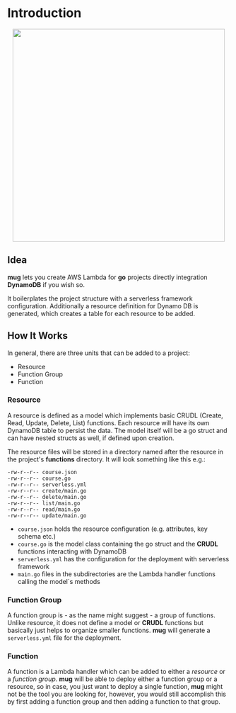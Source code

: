 # Introduction

<p align="center"><img src="../logo.svg" width="480px" /></p>

## Idea

**mug** lets you create AWS Lambda for **go** projects directly integration **DynamoDB** if you wish so.

It boilerplates the project structure with a serverless framework configuration. Additionally a resource definition for Dynamo DB is generated, which creates a table for each resource to be added.

## How It Works

In general, there are three units that can be added to a project:

* Resource
* Function Group
* Function

### Resource

A resource is defined as a model which implements basic CRUDL (Create, Read, Update, Delete, List) functions. Each resource will have its own DynamoDB table to persist the data. The model itself will be a go struct and can have nested structs as well, if defined upon creation.

The resource files will be stored in a directory named after the resource in the project's **functions** directory. It will look something like this e.g.:

```
-rw-r--r-- course.json
-rw-r--r-- course.go
-rw-r--r-- serverless.yml
-rw-r--r-- create/main.go
-rw-r--r-- delete/main.go
-rw-r--r-- list/main.go
-rw-r--r-- read/main.go
-rw-r--r-- update/main.go
```

* `course.json` holds the resource configuration (e.g. attributes, key schema etc.)
* `course.go` is the model class containing the go struct and the **CRUDL** functions interacting with DynamoDB
* `serverless.yml` has the configuration for the deployment with serverless framework
* `main.go` files in the subdirectories are the Lambda handler functions calling the model`s methods

### Function Group

A function group is - as the name might suggest - a group of functions. Unlike resource, it does not define a model or **CRUDL** functions but basically just helps to organize smaller functions. **mug** will generate a `serverless.yml` file for the deployment.

### Function

A function is a Lambda handler which can be added to either a *resource* or a *function group*.
**mug** will be able to deploy either a function group or a resource, so in case, you just want to deploy a single function, **mug** might not be the tool you are looking for, however, you would still accomplish this by first adding a function group and then adding a function to that group.